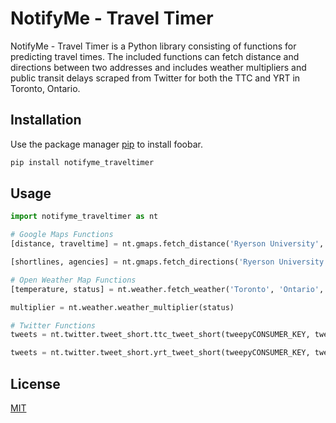# NotifyMe - Travel Timer

NotifyMe - Travel Timer is a Python library consisting of functions for predicting travel times. The included functions can fetch distance and directions between two addresses and includes weather multipliers and public transit delays scraped from Twitter for both the TTC and YRT in Toronto, Ontario.

## Installation

Use the package manager [pip](https://pip.pypa.io/en/stable/) to install foobar.

```bash
pip install notifyme_traveltimer
```

## Usage
```python
import notifyme_traveltimer as nt

# Google Maps Functions
[distance, traveltime] = nt.gmaps.fetch_distance('Ryerson University', 'University of Toronto', google_maps_api_key)

[shortlines, agencies] = nt.gmaps.fetch_directions('Ryerson University', 'University of Toronto', google_maps_api_key)

# Open Weather Map Functions
[temperature, status] = nt.weather.fetch_weather('Toronto', 'Ontario', open_weather_map_api_key)

multiplier = nt.weather.weather_multiplier(status)

# Twitter Functions
tweets = nt.twitter.tweet_short.ttc_tweet_short(tweepyCONSUMER_KEY, tweepyCONSUMER_SECRET, tweepyACCESS_TOKEN, tweepyACCESS_TOKEN_SECRET)

tweets = nt.twitter.tweet_short.yrt_tweet_short(tweepyCONSUMER_KEY, tweepyCONSUMER_SECRET, tweepyACCESS_TOKEN, tweepyACCESS_TOKEN_SECRET)
```

## License
[MIT](https://choosealicense.com/licenses/mit/)